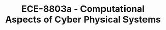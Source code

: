 ---
layout: course
title: ECE-8803a - Computational Aspects of Cyber Physical Systems
aliases: 
course_id: ECE-8803a
permalink: /ECE-8803a/
avg_difficulty: 0
avg_rating: 0
avg_workload: 0
type: course_page
---